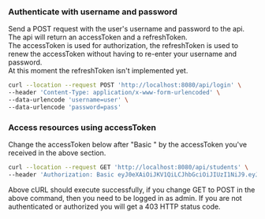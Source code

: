 ### Authenticate with username and password

Send a POST request with the user's username and password to the api. The api will return an accessToken and a refreshToken. \
The accessToken is used for authorization, the refreshToken is used to renew the accessToken without having to re-enter your username and password. \
At this moment the refreshToken isn't implemented yet.
```bash
curl --location --request POST 'http://localhost:8080/api/login' \
--header 'Content-Type: application/x-www-form-urlencoded' \
--data-urlencode 'username=user' \
--data-urlencode 'password=pass'
```

### Access resources using accessToken

Change the accessToken below after "Basic " by the accessToken you've received in the above section.
```bash
curl --location --request GET 'http://localhost:8080/api/students' \
--header 'Authorization: Basic eyJ0eXAiOiJKV1QiLCJhbGciOiJIUzI1NiJ9.eyJzdWIiOiJ1c2VyIiwicm9sZXMiOlsiUk9MRV9VU0VSIl0sImV4cCI6MTY0NzYxMzUyN30.9InLnBkodw4K9_gkE_eyzIGgOofLPnsrTjcS7bye81k'
```
Above cURL should execute successfully, if you change GET to POST in the above command, then you need to be logged in as admin.
If you are not authenticated or authorized you will get a 403 HTTP status code.